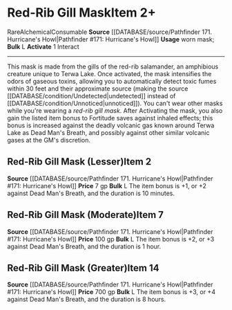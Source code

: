 ﻿---
actions: '[one-action]'
bulk: L
id: '1447'
item_category: Worn Items
item_subcategory: Other Worn Items
level: '7'
name: Red-Rib Gill Mask
price: 100 gp
rarity: Rare
source: '[[DATABASE/source/Pathfinder 171. Hurricane''s Howl|Pathfinder #171: Hurricane''s
  Howl]]'
subcategory: wornitem
trait:
- '[[DATABASE/trait/Alchemical|Alchemical]]'
- '[[DATABASE/trait/Consumable|Consumable]]'
- '[[DATABASE/trait/Rare|Rare]]'
type: Item
usage: worn mask

---
# Red-Rib Gill Mask<span class="item-type">Item 2+</span>

<span class="trait-rare item-trait">Rare</span><span class="item-trait">Alchemical</span><span class="item-trait">Consumable</span>
**Source** [[DATABASE/source/Pathfinder 171. Hurricane's Howl|Pathfinder #171: Hurricane's Howl]]
**Usage** worn mask; **Bulk** L
**Activate** <span class="action-icon">1</span> Interact

---
This mask is made from the gills of the red-rib salamander, an amphibious creature unique to Terwa Lake. Once activated, the mask intensifies the odors of gaseous toxins, allowing you to automatically detect toxic fumes within 30 feet and their approximate source (making the source [[DATABASE/condition/Undetected|undetected]] instead of [[DATABASE/condition/Unnoticed|unnoticed]]). You can't wear other masks while you're wearing a _red-rib gill mask_.
 After Activating the mask, you also gain the listed item bonus to Fortitude saves against inhaled effects; this bonus is increased against the deadly volcanic gas known around Terwa Lake as Dead Man's Breath, and possibly against other similar volcanic gases at the GM's discretion.

## Red-Rib Gill Mask (Lesser)<span class="item-type">Item 2</span>

**Source** [[DATABASE/source/Pathfinder 171. Hurricane's Howl|Pathfinder #171: Hurricane's Howl]]
**Price** 7 gp
**Bulk** L
The item bonus is +1, or +2 against Dead Man's Breath, and the duration is 10 minutes.

## Red-Rib Gill Mask (Moderate)<span class="item-type">Item 7</span>

**Source** [[DATABASE/source/Pathfinder 171. Hurricane's Howl|Pathfinder #171: Hurricane's Howl]]
**Price** 100 gp
**Bulk** L
The item bonus is +2, or +3 against Dead Man's Breath, and the duration is 1 hour.

## Red-Rib Gill Mask (Greater)<span class="item-type">Item 14</span>

**Source** [[DATABASE/source/Pathfinder 171. Hurricane's Howl|Pathfinder #171: Hurricane's Howl]]
**Price** 700 gp
**Bulk** L
The item bonus is +3, or +4 against Dead Man's Breath, and the duration is 8 hours.